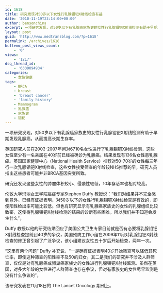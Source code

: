 ```yaml
---
id: 1618
title: 研究发现对50岁以下女性行乳腺钼钯X射线检查有益
date: '2010-11-19T23:14:00+00:00'
author: bensonchina
excerpt: 一项研究发现，对50岁以下有乳腺癌家族史的女性行乳腺钼钯X射线检测有助于早期发现乳腺癌，从而提高长期生存率。
layout: post
guid: 'http://www.medtransblog.com/?p=1618'
permalink: /archives/1618
bulteno_post_views_count:
    - '0'
views:
    - '1217'
dsq_thread_id:
    - '6339094934'
categories:
    - 女性健康
tags:
    - BRCA
    - breast
    - 'breast cancer'
    - 'family history'
    - Mammogram
    - 乳腺癌
    - 家族史
    - 钼靶
---
```


一项研究发现，对50岁以下有乳腺癌家族史的女性行乳腺钼钯X射线检测有助于早期发现乳腺癌，从而提高长期生存率。

英国研究人员在2003-2007年间对6710名女性进行了乳腺钼钯X射线检测，这些女性至少有一名亲属在40岁前已经被确诊为乳腺癌。结果发现有136名女性患乳腺癌。英国国家健康中心（National Health Service）推荐对50-70岁的女性每三年行一次乳腺钼钯X射线检查，这些女性接受筛查的年龄较NHS推荐的早，研究人员指出这些患者可能并非BRCA基因突变所致。

研究还发现这些女性的肿瘤体积较小、侵袭性较低，10年存活率也相对较高。

伦敦大学玛丽女王学院癌症专家Stephen Duffy 教授说：“我们对结果并不完全感到意外。已经有证据表明，对50岁以下的女性行乳腺钼钯X射线检查是有效的，即便阳性检出率可能比较低。但也有研究显示有乳腺癌家族史的女性的乳腺组织比较致密，这使得乳腺钼钯X射线检测的结果的诊断有些困难，所以我们并不知道会发生什么”。

Duffy 教授以他的研究结果回应了美国公共卫生专家目前就是否有必要将乳腺钼钯X射线检查提前到40岁的争议，美国预防工作小组在2009年11月对乳腺钼钯X射线检查的修正曾引起了广泛争议，该小组建议女性五十岁后开始检查，两年一次。

“这里有两个问题” Duffy 补充说，“一是确有证据表明40岁开始筛查可以降低其死亡率，即使这种筛查的阳性率不及50的妇女。其二是我们的研究并不涉及人群筛查，仅仅是对有乳腺癌或卵巢癌家族史的女性进行乳腺钼钯X射线监测。虽然在英国，对多大年龄的女性进行人群筛查也存在争议，但对有家族史的女性尽早监测是没有什么争议的”。

该研究发表在11月18日的 The Lancet Oncology 期刊上。